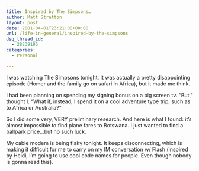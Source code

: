 ```yaml
---
title: Inspired by The Simpsons…
author: Matt Stratton
layout: post
date: 2001-04-01T23:21:00+00:00
url: /life-in-general/inspired-by-the-simpsons
dsq_thread_id:
  - 28239195
categories:
  - Personal

---
```

I was watching The Simpsons tonight. It was actually a pretty disappointing episode (Homer and the family go on safari in Africa), but it made me think.

I had been planning on spending my signing bonus on a big screen tv. &#8220;But,&#8221; thought I. &#8220;What if, instead, I spend it on a cool adventure type trip, such as to Africa or Australia?&#8221;

So I did some very, VERY preliminary research. And here is what I found: it&#8217;s almost impossible to find plane fares to Botswana. I just wanted to find a ballpark price&#8230;but no such luck.

My cable modem is being flaky tonight. It keeps disconnecting, which is making it difficult for me to carry on my IM conversation w/ Flash (inspired by Heidi, I&#8217;m going to use cool code names for people. Even though nobody is gonna read this).